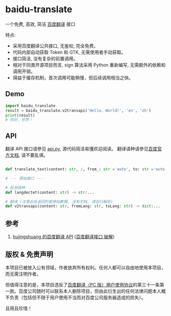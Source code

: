 # baidu-translate

一个免费, 高效, 简洁 [百度翻译](https://fanyi.baidu.com/) 接口

特点:

-   采用百度翻译公共接口, 无鉴权, 完全免费。
-   代码内部自动获取 Token 和 GTK, 无需使用者手动获取。
-   接口简洁, 没有复杂的前置调用。
-   相对于同类开源项目而言, sign 算法采用 Python 重新编写, 无需额外的依赖和调用开销。
-   得益于缓存机制，首次调用可能稍慢，但后续调用相当之快。

## Demo

```python
import baidu_translate
result = baidu_translate.v2transapi('Hello, World!', 'en', 'zh')
print(result)
# 你好，世界！
```

## API

翻译 API 接口请参见 [api.py](https://github.com/17097231932/baidu-translate/blob/main/baidu_translate/api.py), 源代码简洁易懂欢迎阅读。
翻译语种请参见[百度官方文档](https://fanyi-api.baidu.com/doc/21), 请不要乱填。

```python

def translate_text(content: str, /, from_: str ='auto', to: str ='auto') -> str:...

# --- 原始接口 ---

# 检测语种
def langdectet(content: str) -> str:...

# 翻译 (注意此处返回的是原始数据, 没有文档, 请自行解析)
def v2transapi(content: str, fromLang: str, toLang: str) -> dict:...
```

## 参考

1. [hujingshuang 的百度翻译 API](https://github.com/ZCY01/BaiduTranslate) ([百度翻译接口 破解](https://blog.csdn.net/hujingshuang/article/details/80180294))

## 版权 & 免责声明

本项目已被放入公有领域，作者放弃所有权利。任何人都可以自由地使用本项目，而无需注明作者。

但值得注意的是，本项目违反了[百度翻译（PC 版）用户使用协议](https://fanyi.baidu.com/static/webpage/agreement.html)的第三十一条第一款。百度公司随时可以联系本人删除项目，但由此衍生出的任何法律问题本人概不负责（包括但不限于用户使用不当而对百度公司服务器造成的损失）。

且用且珍惜！
